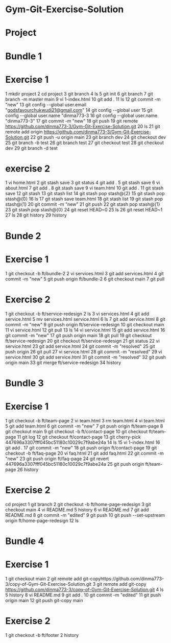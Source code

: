 # Gym-Git-Exercise-Solution
# Project
# Bundle 1
   # Exercise 1
   1  mkdir project
   2  cd project
   3  git branch
   4  ls
   5  git init
   6  git branch
   7  git branch -m master main
   9  vi 1-index.html
   10  git add .
   11 ls
   12  git commit -m "new"
   13   git config --global user.email "godsfavourchukwudi21@gmail.com"
   14  git config --global user
   15  git config --global user.name "dinma773-3
   16  git config --global user.name "dinma773-3"
   17  git commit -m "new"
   18  git push
   19  git remote https://github.com/dinma773-3/Gym-Git-Exercise-Solution.git
   20  ls
   21  git remote add origin https://github.com/dinma773-3/Gym-Git-Exercise-Solution.git
   22  git push -u origin main
   23  git branch dev
   24  git checkout dev
   25  git branch -b test
   26  git branch test
   27  git checkout test
   28  git checkout dev
   29  git branch -d test
   
   # exercise 2
   1 vi home.html
   2  git stash save
   3  git status
   4  git add .
   5  git stash save
   6  vi about.html
   7  git add .
   8  git stash save
   9  vi team.html
   10  git add .
   11  git stash save
   12  git stash
   13  git stash list
   14  git stash pop stash@{2}
   15  git stash pop stash@{0}
   16  ls
   17  git stash save team.html
   18  git stash list
   19  git stash pop stash@{1}
   20  git commit -m "new"
   21  git push
   22  git stash pop stash@{1}
   23  git stash pop stash@{0}
   24  git reset HEAD~0
   25  ls
   26  git reset HEAD~1
   27  ls
   28  git history
   29  history
# Bunde 2
  # Exercise 1
  1  git checkout -b ft/bundle-2
  2  vi services.html
  3  git add services.html
  4  git commit -m "new"
  5  git push origin ft/bundle-2
  6  git checkout main
  7  git pull
  # Exercise 2
  1  git checkout -b ft/service-redesign
  2  ls
  3  vi services.html
  4  git add service.html
  5  mv services.html service.html
  6  ls
  7  git add service.html
  8  git commit -m "new"
  9  git push origin ft/service-redesign
  10  git checkout main
  11  vi service.html
  12  git pull
  13  ls
  14  vi service.html
  15  git add service.html
  16  git commit -m "new"
  17  git push origin main
  18  git pull
  19  git checkout ft/service-redesign
  20  git checkout ft/service-redesign
  21  git status
  22  vi service.html
  23  git add service.html
  24  git commit -m "resolved"
  25  git push origin
  26  git pull
  27  vi service.html
  28  git commit -m "resolved"
  29  vi service.html
  30  git add service.html
  31  git commit -m "resolved"
  32  git push origin main
  33  git merge ft/service-redesign
  34  history

# Bundle 3
  # Exercise 1
  1  git checkout -b ft/team-page
  2  vi team.html
  3  rm team.html
  4  vi team.html
  5  git add team.html
  6  git commit -m "new"
  7  git push origin ft/team-page
  8  git checkout main
  9  git checkout -b ft/contact-page
  10  git checkout ft/team-page
  11  git log
  12  git checkout ft/contact-page
  13  git cherry-pick 447696a3307fff045bc51180c10029c7f9abe24a
  14  ls
  15  vi 1-index.html
  16  git add .
  17  git commit -m "new"
  18  git push origin ft/contact-page
  19  git checkout -b ft/faq-page
  20  vi faq.html
  21  git add faq.html
  22  git commit -m "new"
  23  git push origin ft/faq-page
  24  git revert 447696a3307fff045bc51180c10029c7f9abe24a
  25  git push origin ft/team-page
  26  history
  # Exercise 2
  cd project
  1  git branch
  2  git checkout -b ft/home-page-redesign
  3  git checkout main
  4  vi README.md
  5  history
  6  vi README.md
  7  git add README.md
  8  git commit -m "edited"
  9  git push
  10  git push --set-upstream origin ft/home-page-redesign
  12  ls

# Bundle 4
  # Exercise 1
  1  git checkout main
  2  git remote add git-copyhttps://github.com/dinma773-3/copy-of-Gym-Git-Exercise-Solution.git
  3  git remote add git-copy https://github.com/dinma773-3/copy-of-Gym-Git-Exercise-Solution.git
  4  ls
  5  history
  8  vi README.md
  9  git add .
  10  git commit -m "edited"
  11  git push origin main
  12  git push git-copy main
  # Exercise 2
  1  git checkout -b ft/footer
  2  history

